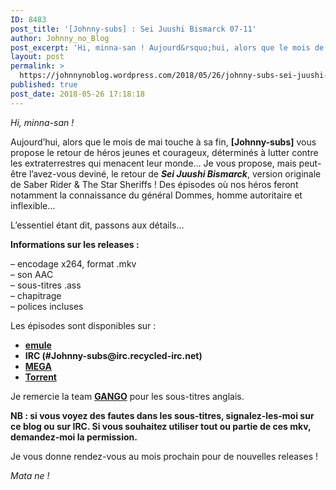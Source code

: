 ```yaml
---
ID: 8483
post_title: '[Johnny-subs] : Sei Juushi Bismarck 07-11'
author: Johnny_no_Blog
post_excerpt: 'Hi, minna-san ! Aujourd&rsquo;hui, alors que le mois de mai touche &agrave; sa fin, [Johnny-subs] vous propose le retour de h&eacute;ros jeunes et courageux, d&eacute;termin&eacute;s &agrave; lutter contre les extraterrestres qui menacent leur monde&hellip; Je vous propose, mais peut-&ecirc;tre l&rsquo;avez-vous devin&eacute;, le retour de Sei Juushi Bismarck, version originale de Saber Rider &amp; The Star &hellip; <a href="https://johnnynoblog.wordpress.com/2018/05/26/johnny-subs-sei-juushi-bismarck-07-11/">Lire la suite <span>&rarr;</span></a>'
layout: post
permalink: >
  https://johnnynoblog.wordpress.com/2018/05/26/johnny-subs-sei-juushi-bismarck-07-11/
published: true
post_date: 2018-05-26 17:18:18
---
```

<p><em>Hi, minna-san !</em></p>
<p>Aujourd&rsquo;hui, alors que le mois de mai touche à sa fin, <strong>[Johnny-subs]</strong> vous propose le retour de héros jeunes et courageux, déterminés à lutter contre les extraterrestres qui menacent leur monde&#8230; Je vous propose, mais peut-être l&rsquo;avez-vous deviné, le retour de <em><strong>Sei Juushi Bismarck</strong></em>, version originale de Saber Rider &amp; The Star Sheriffs ! Des épisodes où nos héros feront notamment la connaissance du général Dommes, homme autoritaire et inflexible&#8230;</p>
<p>L&rsquo;essentiel étant dit, passons aux détails&#8230;</p>
<p><strong class="bbc">Informations sur les releases :</strong></p>
<p>– encodage x264, format .mkv<br />
– son AAC<br />
– sous-titres .ass<br />
– chapitrage<br />
– polices incluses</p>
<p>Les épisodes sont disponibles sur :</p>
<ul>
<li><strong><a href="https://anidb.net/perl-bin/animedb.pl?show=anime&amp;aid=162">emule</a></strong></li>
<li><strong>IRC (#Johnny-subs@irc.recycled-irc.net)</strong></li>
<li><strong><a href="https://mega.nz/#F!ZrZmQLbK!cIOCzXuL2Ug5WR8sB5887A">MEGA</a></strong></li>
<li><strong><a href="https://nyaa.si/view/1041114">Torrent</a></strong></li>
</ul>
<p>Je remercie la team <a href="https://goodanimenevergetsold.wordpress.com/"><strong>GANGO</strong></a> pour les sous-titres anglais.</p>
<p><strong class="bbc">NB : si vous voyez des fautes dans les sous-titres, signalez-les-moi sur ce blog ou sur IRC. Si vous souhaitez utiliser tout ou partie de ces mkv, demandez-moi la permission.</strong></p>
<p>Je vous donne rendez-vous au mois prochain pour de nouvelles releases !</p>
<p><em>Mata ne !</em></p>
<p>&nbsp;</p>
<p>&nbsp;</p>
<p>&nbsp;</p>
<p>&nbsp;</p>
<p>&nbsp;</p>
